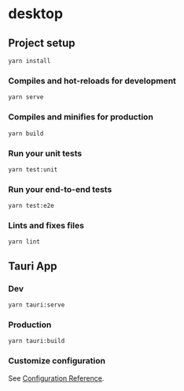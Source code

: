 # desktop

## Project setup
```
yarn install
```

### Compiles and hot-reloads for development
```
yarn serve
```

### Compiles and minifies for production
```
yarn build
```

### Run your unit tests
```
yarn test:unit
```

### Run your end-to-end tests
```
yarn test:e2e
```

### Lints and fixes files
```
yarn lint
```

## Tauri App

### Dev
```
yarn tauri:serve
```

### Production
```
yarn tauri:build
```

### Customize configuration
See [Configuration Reference](https://cli.vuejs.org/config/).
